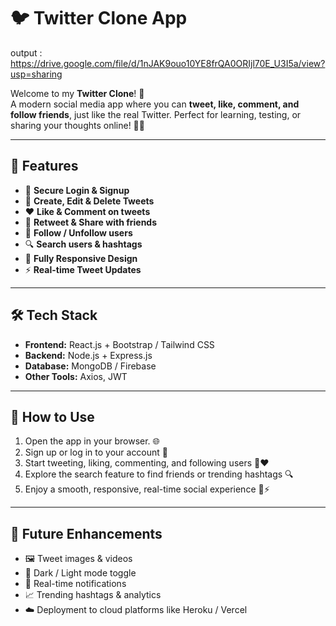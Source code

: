 # 🐦 Twitter Clone App

output : https://drive.google.com/file/d/1nJAK9ouo10YE8frQA0ORIjl70E_U3I5a/view?usp=sharing

Welcome to my **Twitter Clone**! 🚀  
A modern social media app where you can **tweet, like, comment, and follow friends**, just like the real Twitter. Perfect for learning, testing, or sharing your thoughts online! 💬✨

---

## 🌟 Features
- 🔐 **Secure Login & Signup**  
- 📝 **Create, Edit & Delete Tweets**  
- ❤️ **Like & Comment on tweets**  
- 🔁 **Retweet & Share with friends**  
- 👥 **Follow / Unfollow users**  
- 🔍 **Search users & hashtags**  
- 📱 **Fully Responsive Design**  
- ⚡ **Real-time Tweet Updates**  

---

## 🛠 Tech Stack
- **Frontend:** React.js + Bootstrap / Tailwind CSS  
- **Backend:** Node.js + Express.js  
- **Database:** MongoDB / Firebase  
- **Other Tools:** Axios, JWT  

---

## 🚀 How to Use
1. Open the app in your browser. 🌐  
2. Sign up or log in to your account 🔑  
3. Start tweeting, liking, commenting, and following users 📝❤️  
4. Explore the search feature to find friends or trending hashtags 🔍  
5. Enjoy a smooth, responsive, real-time social experience 📱⚡  

---

## 🌟 Future Enhancements
- 🖼 Tweet images & videos  
- 🌙 Dark / Light mode toggle  
- 🔔 Real-time notifications  
- 📈 Trending hashtags & analytics  
- ☁️ Deployment to cloud platforms like Heroku / Vercel  


